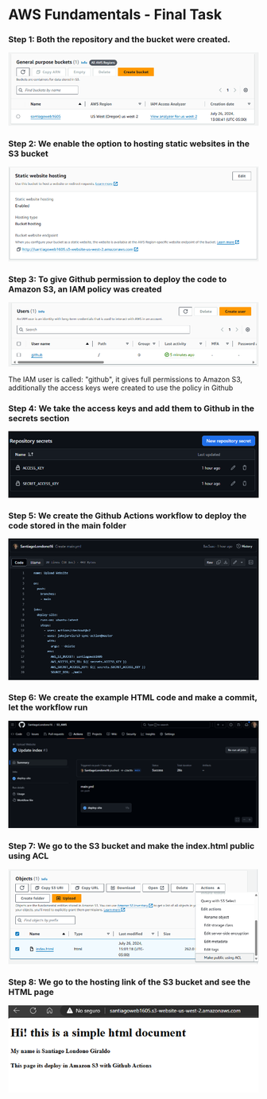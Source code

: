 <h1>AWS Fundamentals - Final Task</h1>
<h3>Step 1: Both the repository and the bucket were created.</h3>

![Bucket created](images/image_S3.png)

<h3>Step 2: We enable the option to hosting static websites in the S3 bucket</h3>

![Bucket created](images/image_web.png)

<h3>Step 3: To give Github permission to deploy the code to Amazon S3, an IAM policy was created</h3>

![IAM created](images/image.png)
<p>The IAM user is called: "github", it gives full permissions to Amazon S3, additionally the access keys were created to use the policy in Github</p>

<h3>Step 4: We take the access keys and add them to Github in the secrets section</h3>

![Secret section](images/image_secret.png)

<h3>Step 5: We create the Github Actions workflow to deploy the code stored in the main folder</h3>

![Workflow](images/image_yml.png)

<h3>Step 6: We create the example HTML code and make a commit, let the workflow run</h3>

![Workflow in action](images/image_action.png)

<h3>Step 7: We go to the S3 bucket and make the index.html public using ACL</h3>

![index public](images/image_final.png)

<h3>Step 8: We go to the hosting link of the S3 bucket and see the HTML page</h3>

![Webpage](images/image_webpage.png)


